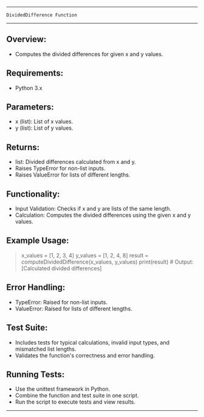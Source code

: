 ---------------------------------------------------------------
    DividedDifference Function
---------------------------------------------------------------

Overview:
---------
- Computes the divided differences for given x and y values.

Requirements:
-------------
- Python 3.x

Parameters:
-----------
- x (list): List of x values.
- y (list): List of y values.

Returns:
--------
- list: Divided differences calculated from x and y.
- Raises TypeError for non-list inputs.
- Raises ValueError for lists of different lengths.

Functionality:
--------------
- Input Validation: Checks if x and y are lists of the same length.
- Calculation: Computes the divided differences using the given x and y values.

Example Usage:
--------------
> x_values = [1, 2, 3, 4]
> y_values = [1, 2, 4, 8]
> result = computeDividedDifference(x_values, y_values)
> print(result)  # Output: [Calculated divided differences]

Error Handling:
---------------
- TypeError: Raised for non-list inputs.
- ValueError: Raised for lists of different lengths.

Test Suite:
-----------
- Includes tests for typical calculations, invalid input types, and mismatched list lengths.
- Validates the function's correctness and error handling.

Running Tests:
--------------
- Use the unittest framework in Python.
- Combine the function and test suite in one script.
- Run the script to execute tests and view results.

---------------------------------------------------------------
